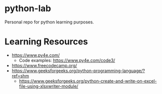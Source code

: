 # python-lab

Personal repo for python learning purposes.

# Learning Resources

* https://www.py4e.com/
  * Code examples: https://www.py4e.com/code3/
* https://www.freecodecamp.org/
* https://www.geeksforgeeks.org/python-programming-language/?ref=shm
  * https://www.geeksforgeeks.org/python-create-and-write-on-excel-file-using-xlsxwriter-module/
